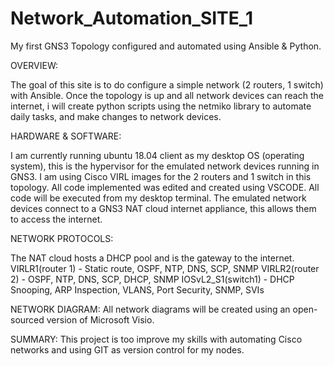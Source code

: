 # Network_Automation_SITE_1
My first GNS3 Topology configured and automated using Ansible &amp; Python.

OVERVIEW:

The goal of this site is to do configure a simple network (2 routers, 1 switch) with Ansible. Once the topology is up and all 
network devices can reach the internet, i will create python scripts using the netmiko library to automate daily tasks, and 
make changes to network devices. 

HARDWARE & SOFTWARE:

I am currently running ubuntu 18.04 client as my desktop OS (operating system), this is the hypervisor for the emulated network
devices running in GNS3. I am using Cisco VIRL images for the 2 routers and 1 switch in this topology. All code implemented was
edited and created using VSCODE. All code will be executed from my desktop terminal. The emulated network devices connect to a
GNS3 NAT cloud internet appliance, this allows them to access the internet.

NETWORK PROTOCOLS:

The NAT cloud hosts a DHCP pool and is the gateway to the internet.
VIRLR1(router 1) - Static route, OSPF, NTP, DNS, SCP, SNMP
VIRLR2(router 2) - OSPF, NTP, DNS, SCP, DHCP, SNMP
IOSvL2_S1(switch1) - DHCP Snooping, ARP Inspection, VLANS, Port Security, SNMP, SVIs

NETWORK DIAGRAM:
All network diagrams will be created using an open-sourced version of Microsoft Visio.

SUMMARY:
This project is too improve my skills with automating Cisco networks and using GIT as version control for my nodes. 
